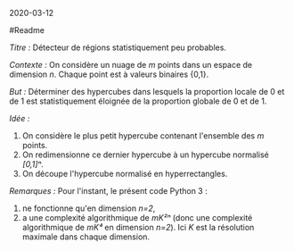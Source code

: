 2020-03-12

#Readme

*Titre :*
Détecteur de régions statistiquement peu probables.

*Contexte :*
On considère un nuage de *m* points dans un espace de dimension *n*.
Chaque point est à valeurs binaires {0,1}.

*But :*
Déterminer des hypercubes dans lesquels la proportion locale de 0 et de 1 est statistiquement éloignée de la proportion globale de 0 et de 1.

*Idée :*

1. On considère le plus petit hypercube contenant l'ensemble des *m* points.
2. On redimensionne ce dernier hypercube à un hypercube normalisé *[0,1]ⁿ*.
3. On découpe l'hypercube normalisé en hyperrectangles.

*Remarques :*
Pour l'instant, le présent code Python 3 :

1. ne fonctionne qu'en dimension *n=2*,
2. a une complexité algorithmique de *mK²ⁿ* (donc une complexité algorithmique de *mK⁴* en dimension *n=2*). Ici *K* est la résolution maximale dans chaque dimension.